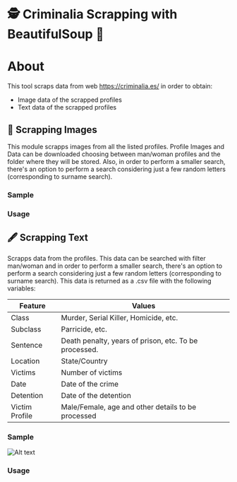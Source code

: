 # 🕵 Criminalia Scrapping with BeautifulSoup 🥣	

# About

This tool scraps data from web https://criminalia.es/ in order to obtain:

- Image data of the scrapped profiles
- Text data of the scrapped profiles

## 👤 Scrapping Images

This module scrapps images from all the listed profiles. 
Profile Images and Data can be downloaded choosing between man/woman profiles and the folder where they will be stored.
Also, in order to perform a smaller search, there's an option to perform a search considering just a few random letters (corresponding to surname search).

### Sample




### Usage

## 🖋 Scrapping Text

Scrapps data from the profiles. This data can be searched with filter man/woman and in order to perform a smaller search, 
there's an option to perform a search considering just a few random letters (corresponding to surname search).
This data is returned as a .csv file with the following variables:

| Feature             | Values                                                                |
| ----------------- | ------------------------------------------------------------------ |
| Class | Murder, Serial Killer, Homicide, etc.|
| Subclass | Parricide, etc. |
| Sentence | Death penalty, years of prison, etc. To be processed. |
| Location| State/Country |
| Victims| Number of victims |
|Date|Date of the crime|
|Detention|Date of the detention|
|Victim Profile| Male/Female, age and other details to be processed|

### Sample
![Alt text]('profile.PNG' "Optional title")




### Usage